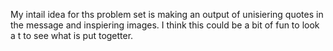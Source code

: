 My intail idea for ths problem set is making an output of unisiering quotes in the message and inspiering images.
I think this could be a bit of fun to look a t to see what is put togetter.